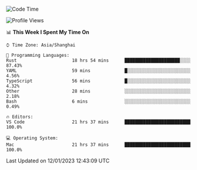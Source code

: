 <!--START_SECTION:waka-->
![Code Time](http://img.shields.io/badge/Code%20Time-1%2C854%20hrs%205%20mins-blue)

![Profile Views](http://img.shields.io/badge/Profile%20Views-27-blue)

📊 **This Week I Spent My Time On** 

```text
⌚︎ Time Zone: Asia/Shanghai

💬 Programming Languages: 
Rust                     18 hrs 54 mins      █████████████████████░░░░   87.43% 
YAML                     59 mins             █░░░░░░░░░░░░░░░░░░░░░░░░   4.56% 
TypeScript               56 mins             █░░░░░░░░░░░░░░░░░░░░░░░░   4.32% 
Other                    28 mins             ░░░░░░░░░░░░░░░░░░░░░░░░░   2.18% 
Bash                     6 mins              ░░░░░░░░░░░░░░░░░░░░░░░░░   0.49%

🔥 Editors: 
VS Code                  21 hrs 37 mins      █████████████████████████   100.0%

💻 Operating System: 
Mac                      21 hrs 37 mins      █████████████████████████   100.0%

```


 Last Updated on 12/01/2023 12:43:09 UTC
<!--END_SECTION:waka-->

<!--![CodersRank](https://cr-skills-chart-widget.azurewebsites.net/api/api?username=BugenZhao&padding=16&tooltip=true&branding=false&sort-by-score=true&skills=Rust%2C%20Swift%2C%20C%2C%20TypeScript%2C%20Java%2C%20Go%2C%20Dart%2C%20C%2B%2B%2C%20Python%2C%20Assembly%2C%20Shell%2C%20Kotlin)-->
